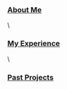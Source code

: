 
### [About Me](https://camizqu.github.io/about)
\
### [My Experience](https://camizqu.github.io/experience)
\
### [Past Projects](https://camizqu.github.io/portfolio)